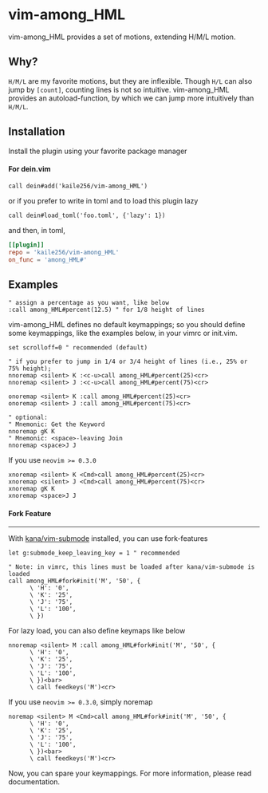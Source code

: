 vim-among_HML
=============

vim-among_HML provides a set of motions, extending H/M/L motion.

Why?
----

`H/M/L` are my favorite motions, but they are inflexible.
Though `H/L` can also jump by `[count]`, counting lines is not so intuitive.
vim-among_HML provides an autoload-function, by which we can jump more intuitively than `H/M/L`.

Installation
------------

Install the plugin using your favorite package manager

#### For dein.vim
```vim
call dein#add('kaile256/vim-among_HML')
```
or if you prefer to write in toml and to load this plugin lazy
```vim
call dein#load_toml('foo.toml', {'lazy': 1})
```
and then, in toml,
```toml
[[plugin]]
repo = 'kaile256/vim-among_HML'
on_func = 'among_HML#'
```

Examples
-----

```vim
" assign a percentage as you want, like below
:call among_HML#percent(12.5) " for 1/8 height of lines
```
vim-among_HML defines no default keymappings;
so you should define some keymappings, like the examples below, in your vimrc or init.vim.

```vim
set scrolloff=0 " recommended (default)

" if you prefer to jump in 1/4 or 3/4 height of lines (i.e., 25% or 75% height);
nnoremap <silent> K :<c-u>call among_HML#percent(25)<cr>
nnoremap <silent> J :<c-u>call among_HML#percent(75)<cr>

onoremap <silent> K :call among_HML#percent(25)<cr>
onoremap <silent> J :call among_HML#percent(75)<cr>

" optional:
" Mnemonic: Get the Keyword
nnoremap gK K
" Mnemonic: <space>-leaving Join
nnoremap <space>J J
```

If you use `neovim >= 0.3.0`
```vim
xnoremap <silent> K <Cmd>call among_HML#percent(25)<cr>
xnoremap <silent> J <Cmd>call among_HML#percent(75)<cr>
xnoremap gK K
xnoremap <space>J J
```

#### Fork Feature
-----------------
With [kana/vim-submode](https://github.com/kana/vim-submode) installed, you can use fork-features
```vim
let g:submode_keep_leaving_key = 1 " recommended

" Note: in vimrc, this lines must be loaded after kana/vim-submode is loaded
call among_HML#fork#init('M', '50', {
      \ 'H': '0',
      \ 'K': '25',
      \ 'J': '75',
      \ 'L': '100',
      \ })
```
For lazy load, you can also define keymaps like below

```vim
nnoremap <silent> M :call among_HML#fork#init('M', '50', {
      \ 'H': '0',
      \ 'K': '25',
      \ 'J': '75',
      \ 'L': '100',
      \ })<bar>
      \ call feedkeys('M')<cr>
```
If you use `neovim >= 0.3.0`, simply noremap
```vim
noremap <silent> M <Cmd>call among_HML#fork#init('M', '50', {
      \ 'H': '0',
      \ 'K': '25',
      \ 'J': '75',
      \ 'L': '100',
      \ })<bar>
      \ call feedkeys('M')<cr>
```
Now, you can spare your keymappings.
For more information, please read documentation.
